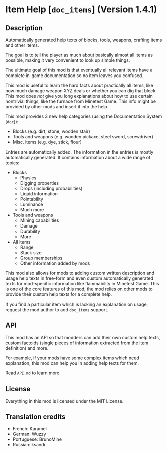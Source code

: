 # Item Help [`doc_items`] (Version 1.4.1)
## Description
Automatically generated help texts of blocks, tools, weapons, crafting
items and other items.

The goal is to tell the player as much about basically almost all items as
possible, making it very convenient to look up simple things.

The ultimate goal of this mod is that eventually all relevant items have
a complete in-game documentation so no item leaves you confused.

This mod is useful to learn the hard facts about practically all items, like
how much damage weapon XYZ deals or whether you can dig that block.
This mod does *not* give you long explanations about how to use certain
nontrivial things, like the furnace from Minetest Game. This info might be
provided by other mods and insert it into the help.

This mod provides 3 new help categories (using the
Documentation System [`doc`]):

* Blocks (e.g. dirt, stone, wooden stair)
* Tools and weapons (e.g. wooden pickaxe, steel sword, screwdriver)
* Misc. items (e.g. dye, stick, flour)

Entries are automatically added. The information in the entries is
mostly automatically generated. It contains information about a wide range
of topics:

* Blocks
    * Physics
    * Digging properties
    * Drops (including probabilities)
    * Liquid information
    * Pointability
    * Luminance
    * Much more
* Tools and weapons
    * Mining capabilities
    * Damage
    * Durability
    * More
* All items
    * Range
    * Stack size
    * Group memberships
    * Other information added by mods

This mod also allows for mods to adding custom written description
and usage help texts in free-form and even custom automatically generated texts
for mod-specific information like flammability in Minetest Game. This is
one of the core features of this mod; the mod relies on other mods to
provide their custom help texts for a complete help.

If you find a particular item which is lacking an explanation on usage,
request the mod author to add `doc_items` support.

## API
This mod has an API so that modders can add their own custom help texts,
custom factoids (single pieces of information extracted from the
item definition) and more.

For example, if your mods have some complex items which need
explanation, this mod can help you in adding help texts for them.

Read `API.md` to learn more.

## License
Everything in this mod is licensed under the MIT License.

## Translation credits

* French: Karamel
* German: Wuzzy
* Portuguese: BrunoMine
* Russian: ksandr

